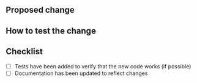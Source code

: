 ## Proposed change
<!--
  Describe the change at a high-level.
-->

## How to test the change
<!--
  Include the steps required to test the change locally if applicable.
-->

## Checklist
<!--
  Please consider the following when submitting code changes.

  Note: You can check the boxes once you submit, or put an x in the [ ]

  like [x]
-->

-   [ ] Tests have been added to verify that the new code works (if possible)
-   [ ] Documentation has been updated to reflect changes